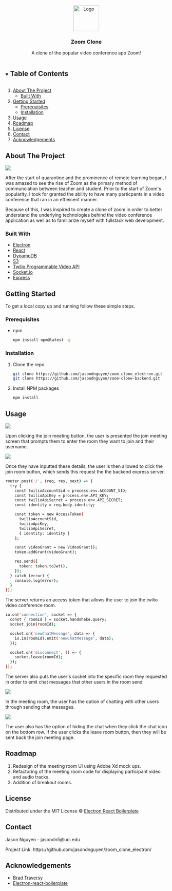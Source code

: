 <!-- PROJECT LOGO -->
<br />
<p align="center">
  <a href="https://github.com/github_username/repo_name">
    <img src="assets/logo.png" alt="Logo" width="80" height="80">
  </a>

  <h3 align="center">Zoom Clone</h3>

  <p align="center">
    A clone of the popular video conference app Zoom!
</p>



<!-- TABLE OF CONTENTS -->
<details open="open">
  <summary><h2 style="display: inline-block">Table of Contents</h2></summary>
  <ol>
    <li>
      <a href="#about-the-project">About The Project</a>
      <ul>
        <li><a href="#built-with">Built With</a></li>
      </ul>
    </li>
    <li>
      <a href="#getting-started">Getting Started</a>
      <ul>
        <li><a href="#prerequisites">Prerequisites</a></li>
        <li><a href="#installation">Installation</a></li>
      </ul>
    </li>
    <li><a href="#usage">Usage</a></li>
    <li><a href="#roadmap">Roadmap</a></li>
    <li><a href="#license">License</a></li>
    <li><a href="#contact">Contact</a></li>
    <li><a href="#acknowledgements">Acknowledgements</a></li>
  </ol>
</details>

<!-- ABOUT THE PROJECT -->
## About The Project

<img src = "assets/zoom_startup_screen.png" />

<p> After the start of quarantine and the prominence of remote learning began, I was amazed to see the rise of Zoom as the primary method of communciation between teacher and student. Prior to the start of Zoom's popularity, I took for granted the ability to have many particpants in a video conference that ran in an effieicent manner. </p>

<p> Because of this, I was inspired to create a clone of zoom in order to better understand the underlying technologies behind the video conference application as well as to familiarize myself with fullstack web development. </p>

### Built With

* [Electron](https://www.electronjs.org/)
* [React](https://reactjs.org/)
* [DynamoDB](https://aws.amazon.com/)
* [S3](https://aws.amazon.com/)
* [Twilio Programmable Video API](https://www.twilio.com/docs/video)
* [Socket.io](https://socket.io/)
* [Express](https://expressjs.com/)

## Getting Started

To get a local copy up and running follow these simple steps.

### Prerequisites
* npm
  ```sh
  npm install npm@latest -g
  ```

### Installation

1. Clone the repo
   ```sh
   git clone https://github.com/jasondnguyen/zoom_clone_electron.git
   git clone https://github.com/jasondnguyen/zoom-clone-backend.git
   ```
2. Install NPM packages
   ```sh
   npm install
   ```   
<!-- USAGE EXAMPLES -->
## Usage

<img src = "assets/joinmeeting.png" />
<p> Upon clicking the join meeting button, the user is presented the join meeting screen that prompts them to enter the room they want to join and their username. </p>

<img src = "assets/inputtingmeetingdetails.png" />
<p> Once they have inputted these details, the user is then allowed to click the join room button, which sends this request the the backend express server. </p>

```bash
router.post('/', (req, res, next) => {
  try {
    const twilioAccountSid = process.env.ACCOUNT_SID;
    const twilioApiKey = process.env.API_KEY;
    const twilioApiSecret = process.env.API_SECRET;
    const identity = req.body.identity;

    const token = new AccessToken(
      twilioAccountSid,
      twilioApiKey,
      twilioApiSecret,
      { identity: identity }
    );

    const videoGrant = new VideoGrant();
    token.addGrant(videoGrant);

    res.send({
      token: token.toJwt(),
    });
  } catch (error) {
    console.log(error);
  }
});
```

<p> The server returns an access token that allows the user to join the twilio video conference room. </p>

```bash
io.on('connection', socket => {
  const { roomId } = socket.handshake.query;
  socket.join(roomId);

  socket.on('newChatMessage', data => {
    io.in(roomId).emit('newChatMessage', data);
  });

  socket.on('disconnect', () => {
    socket.leave(roomId);
  });
});
```
<p> The server also puts the user's socket into the specific room they requested in order to emit chat messages that other users in the room send </p>

<img src = "assets/chatting.png" />
<p> In the meeting room, the user has the option of chatting with other users through sending chat messages. </p>

<img src = "assets/hidechat.png" />
<p> The user also has the option of hiding the chat when they click the chat icon on the bottom row. If the user clicks the leave room button, then they will be sent back the join meeting page. </p>

<!-- ROADMAP -->
## Roadmap

1. Redesign of the meeting room UI using Adobe Xd mock ups.
2. Refactoring of the meeting room code for displaying participant video and audio tracks.
3. Addition of breakout rooms.

## License

Distributed under the MIT License © [Electron React Boilerplate](https://github.com/electron-react-boilerplate)

## Contact

<p>Jason Nguyen - jasondn5@uci.edu</p>
<p>Project Link: https://github.com/jasondnguyen/zoom_clone_electron/</p>



<!-- ACKNOWLEDGEMENTS -->
## Acknowledgements

* [Brad Traversy](https://www.udemy.com/course/modern-react-front-to-back/)
* [Electron-react-boilerplate](https://github.com/electron-react-boilerplate/electron-react-boilerplate)

<!-- MARKDOWN LINKS & IMAGES -->
<!-- https://www.markdownguide.org/basic-syntax/#reference-style-links -->
[contributors-shield]: https://img.shields.io/github/contributors/github_username/repo.svg?style=for-the-badge
[contributors-url]: https://github.com/github_username/repo/graphs/contributors
[forks-shield]: https://img.shields.io/github/forks/github_username/repo.svg?style=for-the-badge
[forks-url]: https://github.com/github_username/repo/network/members
[stars-shield]: https://img.shields.io/github/stars/github_username/repo.svg?style=for-the-badge
[stars-url]: https://github.com/github_username/repo/stargazers
[issues-shield]: https://img.shields.io/github/issues/github_username/repo.svg?style=for-the-badge
[issues-url]: https://github.com/github_username/repo/issues
[license-shield]: https://img.shields.io/github/license/github_username/repo.svg?style=for-the-badge
[license-url]: https://github.com/github_username/repo/blob/master/LICENSE.txt
[linkedin-shield]: https://img.shields.io/badge/-LinkedIn-black.svg?style=for-the-badge&logo=linkedin&colorB=555
[linkedin-url]: https://linkedin.com/in/github_username
